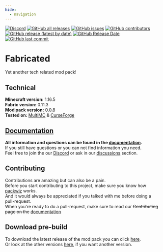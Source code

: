 ```yaml
---
hide:
  - navigation 
---
```


[![Discord](https://img.shields.io/discord/817130660527079515?style=for-the-badge)](https://discord.gg/qUbJye86UN)
[![GitHub all releases](https://img.shields.io/github/downloads/fabricated-pack/fabricated/total?style=for-the-badge)](https://github.com/fabricated-pack/fabricated/releases/latest)
[![GitHub issues](https://img.shields.io/github/issues-raw/fabricated-pack/fabricated?style=for-the-badge)](https://github.com/fabricated-pack/fabricated/issues)
[![GitHub contributors](https://img.shields.io/github/contributors/fabricated-pack/fabricated?style=for-the-badge)](https://github.com/fabricated-pack/fabricated/graphs/contributors)  
[![GitHub release (latest by date)](https://img.shields.io/github/v/release/fabricated-pack/fabricated?style=for-the-badge)](https://github.com/fabricated-pack/fabricated/releases/latest)
[![GitHub Release Date](https://img.shields.io/github/release-date/fabricated-pack/fabricated?style=for-the-badge)](https://github.com/fabricated-pack/fabricated/releases/latest)
[![GitHub last commit](https://img.shields.io/github/last-commit/fabricated-pack/fabricated?style=for-the-badge)](https://github.com/fabricated-pack/fabricated/commit/main)

# Fabricated
Yet another tech related mod pack!

## Technical
**Minecraft version:** 1.16.5  
**Fabric version:** 0.11.3  
**Mod pack version:** 0.0.8  
**Tested on:** [MultiMC] & [CurseForge]

## [Documentation]
**All information and questions can be found in the [documentation].**  
If you still have questions or you can not find information you need.  
Feel free to join the our [Discord] or ask in our [discussions] section.

## Contributing
Contributions are amazing but can also be a pain.  
Before you start contributing to this project, make sure you know how [packwiz] works.  
And it would always be appreciated if you talked with me before doing a pull-request.  
When you're ready to do a pull-request, make sure to read our ~~Contributing page on the~~ [documentation]

## Download pre-build
To download the latest release of the mod pack you can click [here](https://github.com/fabricated-pack/fabricated/releases/latest).  
Or look at the other versions [here](https://github.com/fabricated-pack/fabricated/tags), if you want another version.

[Discord]: https://discord.gg/qUbJye86UN
[discussions]: https://github.com/fabricated-pack/fabricated/discussions
[documentation]: https://github.com/fabricated-pack/fabricated/wiki
[MultiMC]: https://multimc.org/
[CurseForge]: https://curseforge.overwolf.com/
[packwiz]: https://github.com/comp500/packwiz